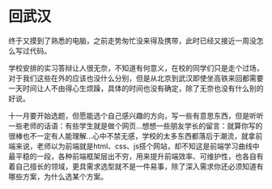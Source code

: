# 回武汉
终于又摸到了熟悉的电脑，之前走势匆忙没来得及携带，此时已经又接近一周没怎么写过代码。  

学校安排的实习答辩让人很无奈，不知道有何意义，在校的同学们只是走个过场，对于我们这些在外的应该也没什么分别，但是从北京到武汉即使坐高铁来回都需要一天时间让人不由得心生烦躁，具体的时间也没有确定，除了无奈也没有什么别的好说。  

十一月要开始选题，但愿能选个自己感兴趣的方向，写一些有意思东西，但是听听一些老师的话语：有些学生就是做个网页...想想一些朋友学长的留言：就算你写的很棒也不一定有人能理解...心中不禁无感，学校的太多东西都落后于潮流，就拿前端来说，老师以为前端就是html、css、js搭个网站，却不知这是前端学习曲线中最平稳的一段，各种前端框架层出不穷，用来提升前端效率、可维护性，也各自有着自己擅长的领域，更具需求选型就不是一件易事，除了深入需求你还必须知道有哪些方案，为什么选某个方案。
